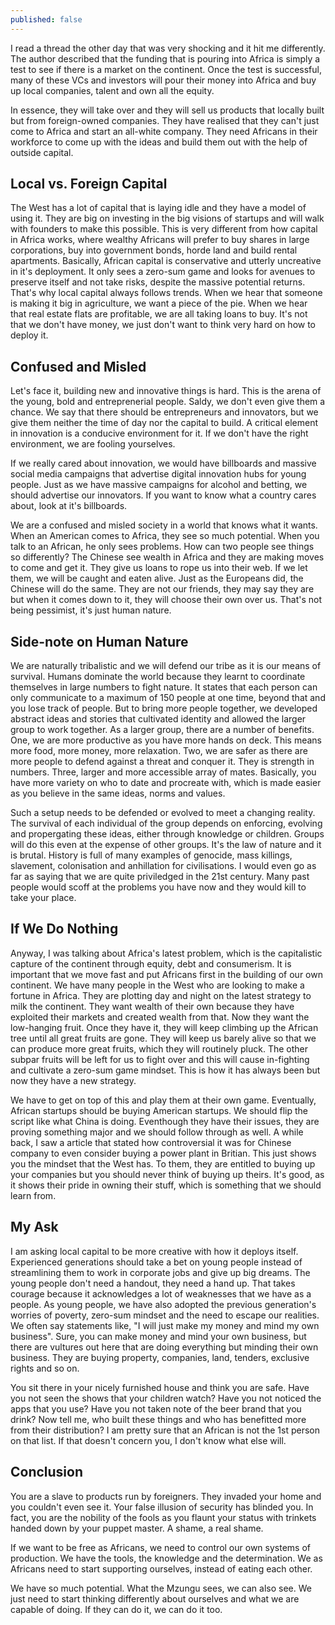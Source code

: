 ```yaml
---
published: false
---
```

I read a thread the other day that was very shocking and it hit me differently. The author described that the funding that is pouring into Africa is simply a test to see if there is a market on the continent. Once the test is successful, many of these VCs and investors will pour their money into Africa and buy up local companies, talent and own all the equity. 

In essence, they will take over and they will sell us products that locally built but from foreign-owned companies. They have realised that they can't just come to Africa and start an all-white company. They need Africans in their workforce to come up with the ideas and build them out with the help of outside capital.

## Local vs. Foreign Capital

The West has a lot of capital that is laying idle and they have a model of using it. They are big on investing in the big visions of startups and will walk with founders to make this possible. This is very different from how capital in Africa works, where wealthy Africans will prefer to buy shares in large corporations, buy into government bonds, horde land and build rental apartments. Basically, African capital is conservative and utterly uncreative in it's deployment. It only sees a zero-sum game and looks for avenues to preserve itself and not take risks, despite the massive potential returns. That's why local capital always follows trends. When we hear that someone is making it big in agriculture, we want a piece of the pie. When we hear that real estate flats are profitable, we are all taking loans to buy. It's not that we don't have money, we just don't want to think very hard on how to deploy it.

## Confused and Misled

Let's face it, building new and innovative things is hard. This is the arena of the young, bold and entreprenerial people. Saldy, we don't even give them a chance. We say that there should be entrepreneurs and innovators, but we give them neither the time of day nor the capital to build. A critical element in innovation is a conducive environment for it. If we don't have the right environment, we are fooling yourselves. 

If we really cared about innovation, we would have billboards and massive social media campaigns that advertise digital innovation hubs for young people. Just as we have massive campaigns for alcohol and betting, we should advertise our innovators. If you want to know what a country cares about, look at it's billboards.

We are a confused and misled society in a world that knows what it wants. When an American comes to Africa, they see so much potential. When you talk to an African, he only sees problems. How can two people see things so differently? The Chinese see wealth in Africa and they are making moves to come and get it. They give us loans to rope us into their web. If we let them, we will be caught and eaten alive. Just as the Europeans did, the Chinese will do the same. They are not our friends, they may say they are but when it comes down to it, they will choose their own over us. That's not being pessimist, it's just human nature.

## Side-note on Human Nature

We are naturally tribalistic and we will defend our tribe as it is our means of survival. Humans dominate the world because they learnt to coordinate themselves in large numbers to fight nature. It states that each person can only communicate to a maximum of 150 people at one time, beyond that and you lose track of people. But to bring more people together, we developed abstract ideas and stories that cultivated identity and allowed the larger group to work together. As a larger group, there are a number of benefits. One, we are more productive as you have more hands on deck. This means more food, more money, more relaxation. Two, we are safer as there are more people to defend against a threat and conquer it. They is strength in numbers. Three, larger and more accessible array of mates. Basically, you have more variety on who to date and procreate with, which is made easier as you believe in the same ideas, norms and values.

Such a setup needs to be defended or evolved to meet a changing reality. The survival of each individual of the group depends on enforcing, evolving and propergating these ideas, either through knowledge or children. Groups will do this even at the expense of other groups. It's the law of nature and it is brutal. History is full of many examples of genocide, mass killings, slavement, colonisation and anhillation for civilisations. I would even go as far as saying that we are quite priviledged in the 21st century. Many past people would scoff at the problems you have now and they would kill to take your place.

## If We Do Nothing

Anyway, I was talking about Africa's latest problem, which is the capitalistic capture of the continent through equity, debt and consumerism. It is important that we move fast and put Africans first in the building of our own continent. We have many people in the West who are looking to make a fortune in Africa. They are plotting day and night on the latest strategy to milk the continent. They want wealth of their own because they have exploited their markets and created wealth from that. Now they want the low-hanging fruit. Once they have it, they will keep climbing up the African tree until all great fruits are gone. They will keep us barely alive so that we can produce more great fruits, which they will routinely pluck. The other subpar fruits will be left for us to fight over and this will cause in-fighting and cultivate a zero-sum game mindset. This is how it has always been but now they have a new strategy. 

We have to get on top of this and play them at their own game. Eventually, African startups should be buying American startups. We should flip the script like what China is doing. Eventhough they have their issues, they are proving something major and we should follow through as well. A while back, I saw a article that stated how controversial it was for Chinese company to even consider buying a power plant in Britian. This just shows you the mindset that the West has. To them, they are entitled to buying up your companies but you should never think of buying up theirs. It's good, as it shows their pride in owning their stuff, which is something that we should learn from.  

## My Ask

I am asking local capital to be more creative with how it deploys itself. Experienced generations should take a bet on young people instead of streamlining them to work in corporate jobs and give up big dreams. The young people don't need a handout, they need a hand up. That takes courage because it acknowledges a lot of weaknesses that we have as a people. As young people, we have also adopted the previous generation's worries of poverty, zero-sum mindset and the need to escape our realities. We often say statements like, "I will just make my money and mind my own business". Sure, you can make money and mind your own business, but there are vultures out here that are doing everything but minding their own business. They are buying property, companies, land, tenders, exclusive rights and so on. 

You sit there in your nicely furnished house and think you are safe. Have you not seen the shows that your children watch? Have you not noticed the apps that you use? Have you not taken note of the beer brand that you drink? Now tell me, who built these things and who has benefitted more from their distribution? I am pretty sure that an African is not the 1st person on that list. If that doesn't concern you, I don't know what else will.

## Conclusion

You are a slave to products run by foreigners. They invaded your home and you couldn't even see it. Your false illusion of security has blinded you. In fact, you are the nobility of the fools as you flaunt your status with trinkets handed down by your puppet master. A shame, a real shame.

If we want to be free as Africans, we need to control our own systems of production. We have the tools, the knowledge and the determination. We as Africans need to start supporting ourselves, instead of eating each other.

We have so much potential. What the Mzungu sees, we can also see. We just need to start thinking differently about ourselves and what we are capable of doing. If they can do it, we can do it too.